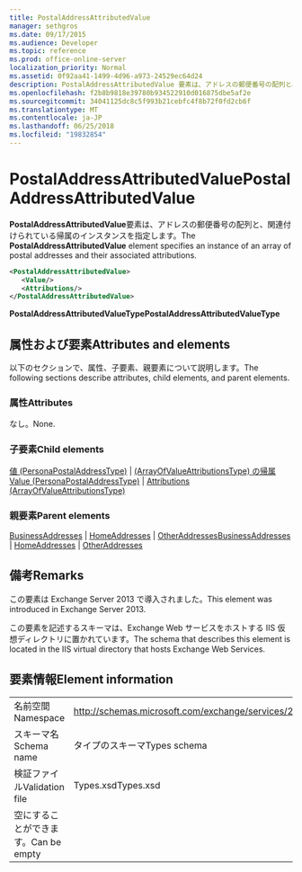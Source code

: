 ```yaml
---
title: PostalAddressAttributedValue
manager: sethgros
ms.date: 09/17/2015
ms.audience: Developer
ms.topic: reference
ms.prod: office-online-server
localization_priority: Normal
ms.assetid: 0f92aa41-1499-4d96-a973-24529ec64d24
description: PostalAddressAttributedValue 要素は、アドレスの郵便番号の配列と、関連付けられている帰属のインスタンスを指定します。
ms.openlocfilehash: f2b8b9818e39780b934522910d016875dbe5af2e
ms.sourcegitcommit: 34041125dc8c5f993b21cebfc4f8b72f0fd2cb6f
ms.translationtype: MT
ms.contentlocale: ja-JP
ms.lasthandoff: 06/25/2018
ms.locfileid: "19832854"
---
```

# <a name="postaladdressattributedvalue"></a><span data-ttu-id="8bba8-103">PostalAddressAttributedValue</span><span class="sxs-lookup"><span data-stu-id="8bba8-103">PostalAddressAttributedValue</span></span>

<span data-ttu-id="8bba8-104">**PostalAddressAttributedValue**要素は、アドレスの郵便番号の配列と、関連付けられている帰属のインスタンスを指定します。</span><span class="sxs-lookup"><span data-stu-id="8bba8-104">The **PostalAddressAttributedValue** element specifies an instance of an array of postal addresses and their associated attributions.</span></span> 
  
```XML
<PostalAddressAttributedValue>
   <Value/>
   <Attributions/>
</PostalAddressAttributedValue>
```

 <span data-ttu-id="8bba8-105">**PostalAddressAttributedValueType**</span><span class="sxs-lookup"><span data-stu-id="8bba8-105">**PostalAddressAttributedValueType**</span></span>
## <a name="attributes-and-elements"></a><span data-ttu-id="8bba8-106">属性および要素</span><span class="sxs-lookup"><span data-stu-id="8bba8-106">Attributes and elements</span></span>

<span data-ttu-id="8bba8-107">以下のセクションで、属性、子要素、親要素について説明します。</span><span class="sxs-lookup"><span data-stu-id="8bba8-107">The following sections describe attributes, child elements, and parent elements.</span></span>
  
### <a name="attributes"></a><span data-ttu-id="8bba8-108">属性</span><span class="sxs-lookup"><span data-stu-id="8bba8-108">Attributes</span></span>

<span data-ttu-id="8bba8-109">なし。</span><span class="sxs-lookup"><span data-stu-id="8bba8-109">None.</span></span>
  
### <a name="child-elements"></a><span data-ttu-id="8bba8-110">子要素</span><span class="sxs-lookup"><span data-stu-id="8bba8-110">Child elements</span></span>

<span data-ttu-id="8bba8-111">[値 (PersonaPostalAddressType)](value-personapostaladdresstype.md) | [(ArrayOfValueAttributionsType) の帰属](attributions-arrayofvalueattributionstype.md)</span><span class="sxs-lookup"><span data-stu-id="8bba8-111">[Value (PersonaPostalAddressType)](value-personapostaladdresstype.md) | [Attributions (ArrayOfValueAttributionsType)](attributions-arrayofvalueattributionstype.md)</span></span>
  
### <a name="parent-elements"></a><span data-ttu-id="8bba8-112">親要素</span><span class="sxs-lookup"><span data-stu-id="8bba8-112">Parent elements</span></span>

<span data-ttu-id="8bba8-113">[BusinessAddresses](businessaddresses.md) | [HomeAddresses](homeaddresses.md) | [OtherAddresses](otheraddresses.md)</span><span class="sxs-lookup"><span data-stu-id="8bba8-113">[BusinessAddresses](businessaddresses.md) | [HomeAddresses](homeaddresses.md) | [OtherAddresses](otheraddresses.md)</span></span>
  
## <a name="remarks"></a><span data-ttu-id="8bba8-114">備考</span><span class="sxs-lookup"><span data-stu-id="8bba8-114">Remarks</span></span>

<span data-ttu-id="8bba8-115">この要素は Exchange Server 2013 で導入されました。</span><span class="sxs-lookup"><span data-stu-id="8bba8-115">This element was introduced in Exchange Server 2013.</span></span>
  
<span data-ttu-id="8bba8-116">この要素を記述するスキーマは、Exchange Web サービスをホストする IIS 仮想ディレクトリに置かれています。</span><span class="sxs-lookup"><span data-stu-id="8bba8-116">The schema that describes this element is located in the IIS virtual directory that hosts Exchange Web Services.</span></span>
  
## <a name="element-information"></a><span data-ttu-id="8bba8-117">要素情報</span><span class="sxs-lookup"><span data-stu-id="8bba8-117">Element information</span></span>

|||
|:-----|:-----|
|<span data-ttu-id="8bba8-118">名前空間</span><span class="sxs-lookup"><span data-stu-id="8bba8-118">Namespace</span></span>  <br/> |http://schemas.microsoft.com/exchange/services/2006/types  <br/> |
|<span data-ttu-id="8bba8-119">スキーマ名</span><span class="sxs-lookup"><span data-stu-id="8bba8-119">Schema name</span></span>  <br/> |<span data-ttu-id="8bba8-120">タイプのスキーマ</span><span class="sxs-lookup"><span data-stu-id="8bba8-120">Types schema</span></span>  <br/> |
|<span data-ttu-id="8bba8-121">検証ファイル</span><span class="sxs-lookup"><span data-stu-id="8bba8-121">Validation file</span></span>  <br/> |<span data-ttu-id="8bba8-122">Types.xsd</span><span class="sxs-lookup"><span data-stu-id="8bba8-122">Types.xsd</span></span>  <br/> |
|<span data-ttu-id="8bba8-123">空にすることができます。</span><span class="sxs-lookup"><span data-stu-id="8bba8-123">Can be empty</span></span>  <br/> ||
   

